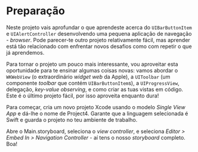 # Preparação

<!-- YOUTUBE: kZnzMswPUkw -->

Neste projeto vais aprofundar o que aprendeste acerca do `UIBarButtonItem` e `UIAlertController` desenvolvendo uma pequena aplicação de navegação - *browser*. Pode parecer-te outro projeto relativamente fácil, mas aprender está tão relacionado com enfrentar novos desafios como com repetir o que já aprendemos. 

Para tornar o projeto um pouco mais interessante, vou aproveitar esta oportunidade para te ensinar algumas coisas novas: vamos abordar o `WKWebView` (o extraordinário *widget web* da Apple), a `UIToolbar` (um componente *toolbar* que contém `UIBarButtonItem`s), a `UIProgressView`, delegação, *key-value observing*, e como criar as tuas vistas em código. Este é o último projeto fácil, por isso aproveita enquanto dura!

Para começar, cria um novo projeto Xcode usando o modelo *Single View App* e dá-lhe o nome de Project4. Garante que a linguagem selecionada é Swift e guarda o projeto no teu ambiente de trabalho.

Abre o Main.storyboard, seleciona o *view controller*, e seleciona *Editor > Embed In > Navigation Controller* - aí tens o nosso *storyboard* completo. Boa!

